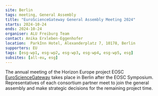 ```yaml
---
site: Berlin
tags: meeting, General Assembly
title: "EuroScienceGateway General Assembly Meeting 2024"
starts: 2024-10-24
ends: 2024-10-24
organiser: ALU Freiburg Team
contact: Anika Erxleben-Eggenhofer
location:  ParkInn Hotel, Alexanderplatz 7, 10178, Berlin
supporters: EU
tags: [esg-wp1, esg-wp2, esg-wp3, esg-wp4, esg-wp5, esg]
subsites: [all-eu, esg]
---
```


The annual meeting of the Horizon Europe project EOSC [EuroScienceGateway](https://eurosciencegateway.eu) takes place in Berlin after the EOSC Symposium.
Representatives of each consortium partner meet to join the general assembly and make strategic decisions for the remaining project time.
